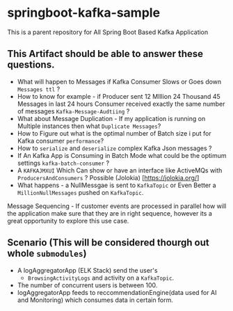 # springboot-kafka-sample
This is a parent repository for All Spring Boot Based Kafka Application 

## This Artifact should be able to answer these questions.

* What will happen to Messages if Kafka Consumer Slows or Goes down `Messages ttl` ?
* How to know for example - if Producer sent 12 MIllion 24 Thousand 45 Messages in last 24 hours Consumer received exactly the same number of messages `Kafka-Message-Audtiing` ?
* What about Message Duplication - If my application is running on Multiple instances then what `Duplicate Messages`?
* How to Figure out what is the optimal number of Batch size i put for Kafka consumer `performance`?
* How to `serialize` and `deserialize` complex Kafka Json messages ?
* If An Kafka App is Consuming in Batch Mode what could be the optimum settings `kafka-batch-consumer` ?
* A `KAFKAJMXUI`  Which Can show or have an interface like ActiveMQs with `ProducersAndConsumers` ? Possible (Jolokia) [https://jolokia.org/]
* What happens - a NullMessgae is sent to `KafkaTopic` or Even Better a `MillionNullMessages` pushed on `KafkaTopic`. 

Message Sequencing - If customer events are processed in parallel how will the application make sure that they are in right sequence, however its a great opportunity to explore this use case.


## Scenario (This will be considered thourgh out whole `submodules`)

* A logAggregatorApp (ELK Stack) send the user's 
  * `BrowsingActivityLogs` and activity on a `KafkaTopic`.
* The number of concurrent users is between 100.
* logAggregatorApp feeds to reccommendationEngine(data used for AI and Monitoring) which consumes data in certain form.
